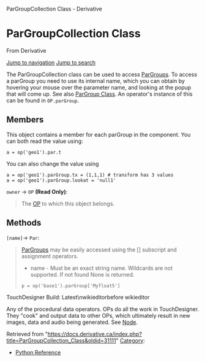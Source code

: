

ParGroupCollection Class - Derivative

























# ParGroupCollection Class

From Derivative



[Jump to navigation](#mw-head)
[Jump to search](#searchInput)

The ParGroupCollection class can be used to access [ParGroups](ParGroup_Class.html "ParGroup Class"). To access a parGroup you need to use its internal name, which you can obtain by hovering your mouse over the parameter name, and looking at the popup that will come up. See also [ParGroup Class](ParGroup_Class.html "ParGroup Class"). An operator's instance of this can be found in `OP.parGroup`.

  


## Members

This object contains a member for each parGroup in the component. You can both read the value using:

```
a = op('geo1').par.t

```

You can also change the value using

```
a = op('geo1').parGroup.tx = (1,1,1) # transform has 3 values
a = op('geo1').parGroup.lookat = 'null1'

```

`owner` → `OP` **(Read Only)**:

> The [OP](OP_Class.html "OP Class") to which this object belongs.

## Methods

`[name]`→ `Par`:

> [ParGroups](ParGroup_Class.html "ParGroup Class") may be easily accessed using the [] subscript and assignment operators.
> 
> * name - Must be an exact string name. Wildcards are not supported. If not found None is returned.
> 
> ```
> p = op('base1').parGroup['Myfloat5']
> 
> ```

TouchDesigner Build: Latest\nwikieditorbefore wikieditor

Any of the procedural data operators. OPs do all the work in TouchDesigner. They "cook" and output data to other OPs, which ultimately result in new images, data and audio being generated. See [Node](Node.html "Node").







Retrieved from "<https://docs.derivative.ca/index.php?title=ParGroupCollection_Class&oldid=31111>"
[Category](Special_Categories.html "Special:Categories"):

* [Python Reference](Category_Python_Reference.html "Category:Python Reference")